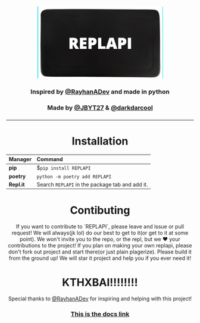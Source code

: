 <p align="center">
  <a href="https://github.com/JBYT27/REPLAPI">
    <img src="/logo.png" alt="Logo">
  </a>
</p>


            
<h3 align = "center">Inspired by <a href = "https://github.com/RayhanADev">@RayhanADev</a> and made in python</h3>

<h3 align = "center">Made by <a href = "https://github.com/JBYT27">@JBYT27</a> & <a href = "https://github.com/darkdarcool">@darkdarcool</a><h3>

---

<h1 align = "center">Installation</h1>
<center align = "center">

|Manager          |Command                                        |
|:----------------|:----------------------------------------------|
|**pip**          |$`pip install REPLAPI`                         |
|**poetry**       |`python -m poetry add REPLAPI`                 |
|**Repl.it**      |Search `REPLAPI` in the package tab and add it.|     

</center>
<h1 align = "center">Contibuting</h1>

<p align = "center">If you want to contribute to `REPLAPI`, please leave and issue or pull request! We will always(jk lol) do our best to get to it(or get to it at some point). We won't invite you to the repo, or the repl, but we ❤️ your contributions to the project! If you plan on making your own replapi, please don't fork out project and start there(or just plain plagerize). Please build it from the ground up! We will star it project and help you if you ever need it!

<h1 align = "center">KTHXBAI!!!!!!!!</h1>

<p align = "center">Special thanks to <a href = "https://github.com/RayhanADev">@RayhanADev</a> for inspiring and helping with this project!</p>


<h3 align = "center"><strong><a href = "https://ReplAPI-Docs.darkdarcool.repl.co">This is the docs link</a></strong></h3>
